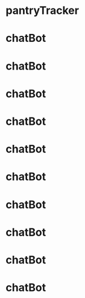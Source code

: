 # pantryTracker
# chatBot
# chatBot
# chatBot
# chatBot
# chatBot
# chatBot
# chatBot
# chatBot
# chatBot
# chatBot
